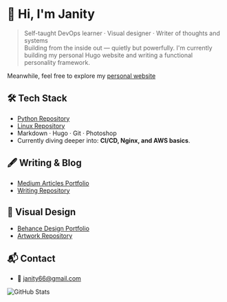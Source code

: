 # 👋 Hi, I'm Janity

> Self-taught DevOps learner · Visual designer · Writer of thoughts and systems  
> Building from the inside out — quietly but powerfully.
> I'm currently building my personal Hugo website and writing a functional personality framework.

Meanwhile, feel free to explore my [personal website](https://your-hugo-site-link.com)

## 🛠️ Tech Stack

- [Python Repository](https://github.com/Janity-hub/python-scripts-collection)
- [Linux Repository](https://github.com/Janity-hub/linux-practice-project)
- Markdown · Hugo · Git · Photoshop
- Currently diving deeper into: **CI/CD, Nginx, and AWS basics**.

## 🖋️ Writing & Blog

- [Medium Articles Portfolio](https://medium.com/@tinejane68)
- [Writing Repository](https://github.com/Janity-hub/writing-portfolio)

## 🎨 Visual Design

- [Behance Design Portfolio](https://www.behance.net/janity)
- [Artwork Repository](https://github.com/Janity-hub/design-portfolio)

## 📬 Contact
- 📧 janity66@gmail.com

![GitHub Stats](https://github-readme-stats.vercel.app/api?username=janity-hub&show_icons=true&theme=default) 
